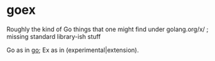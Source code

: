 # goex

Roughly the kind of Go things that one might find under golang.org/x/ ; missing standard library-ish stuff

Go as in [go](https://go.dev); Ex as in (experimental|extension).
